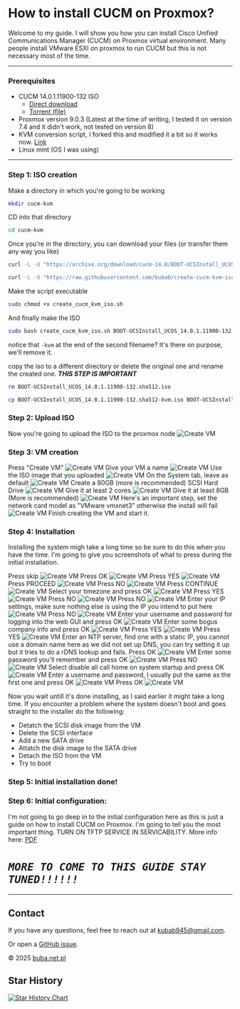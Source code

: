 # How to install CUCM on Proxmox?
Welcome to my guide. I will show you how you can install Cisco Unified Communications Manager (CUCM) on Proxmox virtual environment. Many people install VMware ESXI on proxmox to run CUCM but this is not necessary most of the time.

---

### Prerequisites
- CUCM 14.0.1.11900-132 ISO
    - [Direct download](https://archive.org/download/cucm-14.0/BOOT-UCSInstall_UCOS_14.0.1.11900-132.sha512.iso)
    - [Torrent (file)](https://archive.org/download/cucm-14.0/cucm-14.0_archive.torrent)
- Proxmox version 9.0.3 (Latest at the time of writing, I tested it on version 7.4 and it didn't work, not tested on version 8)
- KVM conversion script, I forked this and modified it a bit so it works now. [Link](https://github.com/buba0/create-cucm-kvm-iso)
- Linux mint (OS I was using)

---
### Step 1: ISO creation
Make a directory in which you're going to be working
```sh
mkdir cucm-kvm
```
CD into that directory
```sh
cd cucm-kvm
```
Once you're in the directory, you can download your files (or transfer them any way you like)
```sh
curl -L -O "https://archive.org/download/cucm-14.0/BOOT-UCSInstall_UCOS_14.0.1.11900-132.sha512.iso"
```
```sh
curl -L -O "https://raw.githubusercontent.com/buba0/create-cucm-kvm-iso/refs/heads/master/create_cucm_kvm_iso.sh"
```
Make the script executable
```sh
sudo chmod +x create_cucm_kvm_iso.sh
```
And finally make the ISO
```sh
sudo bash create_cucm_kvm_iso.sh BOOT-UCSInstall_UCOS_14.0.1.11900-132.sha512.iso BOOT-UCSInstall_UCOS_14.0.1.11900-132.sha512-kvm.iso
```
notice that `-kvm` at the end of the second filename? It's there on purpose, we'll remove it.

copy the iso to a different directory or delete the original one and rename the created one. ***THIS STEP IS IMPORTANT***
```sh
rm BOOT-UCSInstall_UCOS_14.0.1.11900-132.sha512.iso
```
```sh
cp BOOT-UCSInstall_UCOS_14.0.1.11900-132.sha512-kvm.iso BOOT-UCSInstall_UCOS_14.0.1.11900-132.sha512.iso
```

### Step 2: Upload ISO
Now you're going to upload the ISO to the proxmox node
![Create VM](images/upload.png)


### Step 3: VM creation
Press "Create VM"
![Create VM](images/create_vm_button.png)
Give your VM a name
![Create VM](images/vm1.png)
Use the ISO image that you uploaded
![Create VM](images/vm2.png)
On the System tab, leave as default
![Create VM](images/vm3.png)
Create a 80GB (more is recommended) SCSI Hard Drive
![Create VM](images/vm4.png)
Give it at least 2 cores
![Create VM](images/vm5.png)
Give it at least 8GB (More is recommended)
![Create VM](images/vm6.png)
Here's an important step, set the network card model as "VMware vmxnet3" otherwise the install will fail
![Create VM](images/vm7.png)
Finish creating the VM and start it.

### Step 4: Installation
Installing the system migh take a long time so be sure to do this when you have the time.
I'm going to give you screenshots of what to press during the initial installation.


Press skip
![Create VM](images/install1.png)
Press OK
![Create VM](images/install2.png)
Press YES
![Create VM](images/install3.png)
Press PROCEED
![Create VM](images/install4.png)
Press NO
![Create VM](images/install5.png)
Press CONTINUE
![Create VM](images/install6.png)
Select your timezone and press OK
![Create VM](images/install7.png)
Press YES
![Create VM](images/install8.png)
Press NO
![Create VM](images/install9.png)
Press NO
![Create VM](images/install10.png)
Enter your IP settings, make sure nothing else is using the IP you intend to put here
![Create VM](images/install11.png)
Press NO
![Create VM](images/install12.png)
Enter your username and password for logging into the web GUI and press OK
![Create VM](images/install13.png)
Enter some bogus company info and press OK
![Create VM](images/install14.png)
Press YES
![Create VM](images/install15.png)
Press YES
![Create VM](images/install16.png)
Enter an NTP server, find one with a static IP, you cannot use a domain name here as we did not set up DNS, you can try setting it up but it tries to do a rDNS lookup and fails. Press OK
![Create VM](images/install17.png)
Enter some password you'll remember and press OK
![Create VM](images/install18.png)
Press NO
![Create VM](images/install19.png)
Select disable all call home on system startup and press OK
![Create VM](images/install20.png)
Enter a username and password, I usually put the same as the first one and press OK
![Create VM](images/install21.png)
Press OK
![Create VM](images/install22.png)

Now you wait untill it's done installing, as I said earlier it might take a long time. If you encounter a problem where the system doesn't boot and goes straight to the installer do the following:
- Detatch the SCSI disk image from the VM
- Delete the SCSI interface
- Add a new SATA drive
- Attatch the disk image to the SATA drive
- Detach the ISO from the VM
- Try to boot

### Step 5: Initial installation done!
### Step 6: Initial configuration:
I'm not going to go deep in to the initial configuration here as this is just a guide on how to install CUCM on Proxmox. I'm going to tell you the most important thing. TURN ON TFTP SERVICE IN SERVICABILITY.
More info here: [PDF](images/CUCM%20Setup.pdf)



# ***`MORE TO COME TO THIS GUIDE STAY TUNED!!!!!!`***

---

## Contact
If you have any questions, feel free to reach out at [kubab945@gmail.com](mailto:kubab945@gmail.com).

Or open a [GitHub issue](https://github.com/buba0/Install-CUCM14-on-proxmox/issues).

&copy; 2025 [buba.net.pl](https://buba.net.pl)


## Star History

<a href="https://www.star-history.com/#buba0/Install-CUCM14-on-proxmox&type=date&legend=bottom-right">
 <picture>
   <source media="(prefers-color-scheme: dark)" srcset="https://api.star-history.com/svg?repos=buba0/Install-CUCM14-on-proxmox&type=date&theme=dark&legend=bottom-right" />
   <source media="(prefers-color-scheme: light)" srcset="https://api.star-history.com/svg?repos=buba0/Install-CUCM14-on-proxmox&type=date&legend=bottom-right" />
   <img alt="Star History Chart" src="https://api.star-history.com/svg?repos=buba0/Install-CUCM14-on-proxmox&type=date&legend=bottom-right" />
 </picture>
</a>
